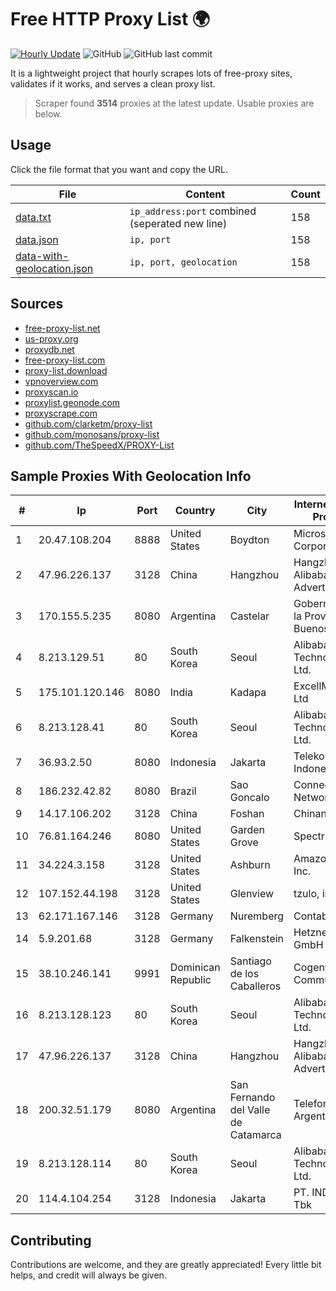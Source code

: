 
# Free HTTP Proxy List 🌍

[![Hourly Update](https://github.com/mertguvencli/http-proxy-list/actions/workflows/main.yml/badge.svg?branch=main)](https://github.com/mertguvencli/http-proxy-list/actions/workflows/main.yml)
![GitHub](https://img.shields.io/github/license/mertguvencli/http-proxy-list)
![GitHub last commit](https://img.shields.io/github/last-commit/mertguvencli/http-proxy-list)

It is a lightweight project that hourly scrapes lots of free-proxy sites, validates if it works, and serves a clean proxy list.


> Scraper found **3514** proxies at the latest update. Usable proxies are below.

## Usage

Click the file format that you want and copy the URL.


|File|Content|Count|
|----|-------|-----|
|[data.txt](https://raw.githubusercontent.com/mertguvencli/http-proxy-list/main/proxy-list/data.txt)|`ip_address:port` combined (seperated new line)|158|
|[data.json](https://raw.githubusercontent.com/mertguvencli/http-proxy-list/main/proxy-list/data.json)|`ip, port`|158|
|[data-with-geolocation.json](https://raw.githubusercontent.com/mertguvencli/http-proxy-list/main/proxy-list/data-with-geolocation.json)|`ip, port, geolocation`|158|

## Sources

* [free-proxy-list.net](https://free-proxy-list.net)
* [us-proxy.org](https://www.us-proxy.org)
* [proxydb.net](http://proxydb.net)
* [free-proxy-list.com](https://free-proxy-list.com/?page=&port=&type%5B%5D=http&type%5B%5D=https&up_time=0&search=Search)
* [proxy-list.download](https://www.proxy-list.download/HTTP)
* [vpnoverview.com](https://vpnoverview.com/privacy/anonymous-browsing/free-proxy-servers)
* [proxyscan.io](https://www.proxyscan.io)
* [proxylist.geonode.com](https://proxylist.geonode.com/api/proxy-list?limit=300&page=1&sort_by=lastChecked&sort_type=desc&protocols=http,https)
* [proxyscrape.com](https://api.proxyscrape.com/v2/?request=displayproxies&protocol=http&timeout=10000&country=all&ssl=all&anonymity=all)
* [github.com/clarketm/proxy-list](https://raw.githubusercontent.com/clarketm/proxy-list/master/proxy-list-raw.txt)
* [github.com/monosans/proxy-list](https://raw.githubusercontent.com/monosans/proxy-list/main/proxies/http.txt)
* [github.com/TheSpeedX/PROXY-List](https://raw.githubusercontent.com/TheSpeedX/PROXY-List/master/http.txt)


## Sample Proxies With Geolocation Info

|#|Ip|Port|Country|City|Internet Service Provider|
|-|--|----|-------|----|-------------------------|
|1|20.47.108.204|8888|United States|Boydton|Microsoft Corporation|
|2|47.96.226.137|3128|China|Hangzhou|Hangzhou Alibaba Advertising Co|
|3|170.155.5.235|8080|Argentina|Castelar|Gobernacion de la Provincia de Buenos Aires|
|4|8.213.129.51|80|South Korea|Seoul|Alibaba (US) Technology Co., Ltd.|
|5|175.101.120.146|8080|India|Kadapa|ExcellMedia Pvt Ltd|
|6|8.213.128.41|80|South Korea|Seoul|Alibaba (US) Technology Co., Ltd.|
|7|36.93.2.50|8080|Indonesia|Jakarta|Telekomunikasi Indonesia|
|8|186.232.42.82|8080|Brazil|Sao Goncalo|Connect Network|
|9|14.17.106.202|3128|China|Foshan|Chinanet|
|10|76.81.164.246|8080|United States|Garden Grove|Spectrum|
|11|34.224.3.158|3128|United States|Ashburn|Amazon.com, Inc.|
|12|107.152.44.198|3128|United States|Glenview|tzulo, inc.|
|13|62.171.167.146|3128|Germany|Nuremberg|Contabo GmbH|
|14|5.9.201.68|3128|Germany|Falkenstein|Hetzner Online GmbH|
|15|38.10.246.141|9991|Dominican Republic|Santiago de los Caballeros|Cogent Communications|
|16|8.213.128.123|80|South Korea|Seoul|Alibaba (US) Technology Co., Ltd.|
|17|47.96.226.137|3128|China|Hangzhou|Hangzhou Alibaba Advertising Co|
|18|200.32.51.179|8080|Argentina|San Fernando del Valle de Catamarca|Telefonica de Argentina|
|19|8.213.128.114|80|South Korea|Seoul|Alibaba (US) Technology Co., Ltd.|
|20|114.4.104.254|3128|Indonesia|Jakarta|PT. INDOSAT Tbk|



## Contributing

Contributions are welcome, and they are greatly appreciated! Every
little bit helps, and credit will always be given.

